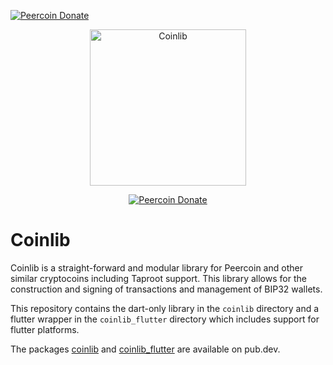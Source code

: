 [![Peercoin Donate](https://badgen.net/badge/peercoin/Donate/green?icon=https://raw.githubusercontent.com/peercoin/media/84710cca6c3c8d2d79676e5260cc8d1cd729a427/Peercoin%202020%20Logo%20Files/01.%20Icon%20Only/Inside%20Circle/Transparent/Green%20Icon/peercoin-icon-green-transparent.svg)](https://chainz.cryptoid.info/ppc/address.dws?p77CZFn9jvg9waCzKBzkQfSvBBzPH1nRre)

<p align="center">
  <img
    src="https://raw.githubusercontent.com/peercoin/coinlib/master/logo.svg"
    alt="Coinlib"
    width="250px"
  >
</p>

<p align="center">
  <a href="https://chainz.cryptoid.info/ppc/address.dws?p77CZFn9jvg9waCzKBzkQfSvBBzPH1nRre">
    <img src="https://badgen.net/badge/peercoin/Donate/green?icon=https://raw.githubusercontent.com/peercoin/media/84710cca6c3c8d2d79676e5260cc8d1cd729a427/Peercoin%202020%20Logo%20Files/01.%20Icon%20Only/Inside%20Circle/Transparent/Green%20Icon/peercoin-icon-green-transparent.svg" alt="Peercoin Donate">
  </a>
</p>

# Coinlib

Coinlib is a straight-forward and modular library for Peercoin and other similar
cryptocoins including Taproot support. This library allows for the construction
and signing of transactions and management of BIP32 wallets.

This repository contains the dart-only library in the `coinlib` directory and a
flutter wrapper in the `coinlib_flutter` directory which includes support for
flutter platforms.

The packages [coinlib](https://pub.dev/packages/coinlib) and
[coinlib_flutter](https://pub.dev/packages/coinlib_flutter) are available on
pub.dev.

